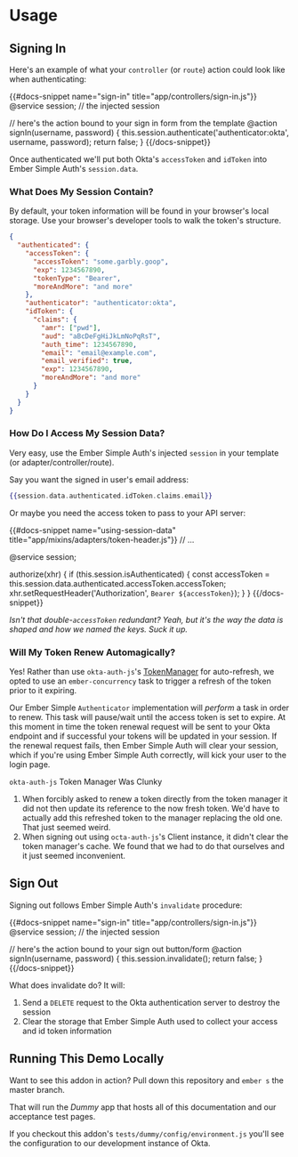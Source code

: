 # Usage

## Signing In

Here's an example of what your `controller` (or `route`) action could look like
when authenticating:

{{#docs-snippet name="sign-in" title="app/controllers/sign-in.js"}}
  @service session; // the injected session
  
  // here's the action bound to your sign in form from the template
  @action signIn(username, password) {
    this.session.authenticate('authenticator:okta', username, password);
    return false;
  }
{{/docs-snippet}}

Once authenticated we'll put both Okta's `accessToken` and `idToken` into Ember
Simple Auth's `session.data`.

### What Does My Session Contain?

By default, your token information will be found in your browser's local storage.  Use your
browser's developer tools to walk the token's structure.

```json
{
  "authenticated": {
    "accessToken": {
      "accessToken": "some.garbly.goop",
      "exp": 1234567890,
      "tokenType": "Bearer",
      "moreAndMore": "and more"
    },
    "authenticator": "authenticator:okta",
    "idToken": {
      "claims": {
        "amr": ["pwd"],
        "aud": "aBcDeFgHiJkLmNoPqRsT",
        "auth_time": 1234567890,
        "email": "email@example.com",
        "email_verified": true,
        "exp": 1234567890,
        "moreAndMore": "and more"
      }
    }  
  }
}

```

### How Do I Access My Session Data?

Very easy, use the Ember Simple Auth's injected `session` in your 
template (or adapter/controller/route).

Say you want the signed in user's email address:

```handlebars
{{session.data.authenticated.idToken.claims.email}}
```

Or maybe you need the access token to pass to your API server:

{{#docs-snippet name="using-session-data" title="app/mixins/adapters/token-header.js"}}
  // ...
  
  @service session;

  authorize(xhr) {
    if (this.session.isAuthenticated) {
      const accessToken = this.session.data.authenticated.accessToken.accessToken;
      xhr.setRequestHeader('Authorization', `Bearer ${accessToken}`);
    }
  }
{{/docs-snippet}}

_Isn't that double-`accessToken` redundant?  Yeah, but it's the way the data is shaped and 
how we named the keys.  Suck it up._

### Will My Token Renew Automagically?

Yes!  Rather than use `okta-auth-js`'s [TokenManager](https://github.com/okta/okta-auth-js#tokenmanager) 
for auto-refresh, we opted to use an `ember-concurrency` task to trigger a refresh of 
the token prior to it expiring.

Our Ember Simple `Authenticator` implementation will _perform_ a task
in order to renew.  This task will pause/wait until the access token is set to expire.  At 
this moment in time the token renewal request will be sent to your Okta endpoint 
and if successful your tokens will be updated in your session.  If the renewal 
request fails, then Ember Simple Auth will clear your session, which if you're using 
Ember Simple Auth correctly, will kick your user to the login page.   

<div class="docs-bg-grey-lightest docs-border-l-4 docs-border-grey docs-text-grey-darker docs-p-4" role="alert">
  <p class="docs-font-bold"><code>okta-auth-js</code> Token Manager Was Clunky</p>
  <ol>
    <li>
      When forcibly asked to renew a token directly from the token manager it
      did not then update its reference to the now fresh token.  We'd
      have to actually add this refreshed token to the manager replacing the old one.
      That just seemed weird.
    </li>
    <li>
      When signing out using <code>octa-auth-js</code>'s Client instance, it didn't clear
      the token manager's cache.  We found that we had to do that ourselves and it
      just seemed inconvenient.
    </li>
  </ol>
</div>

## Sign Out

Signing out follows Ember Simple Auth's `invalidate` procedure:

{{#docs-snippet name="sign-in" title="app/controllers/sign-in.js"}}
  @service session; // the injected session
  
  // here's the action bound to your sign out button/form
  @action signIn(username, password) {
    this.session.invalidate();
    return false;
  }
{{/docs-snippet}}

What does invalidate do?  It will:

1. Send a `DELETE` request to the Okta authentication server
to destroy the session 
1. Clear the storage that Ember Simple Auth used to collect 
your access and id token information

## Running This Demo Locally

Want to see this addon in action?  Pull down this repository and `ember s` the master branch.

That will run the _Dummy_ app that hosts all of this documentation and our acceptance
test pages.

If you checkout this addon's `tests/dummy/config/environment.js` you'll see the
configuration to our development instance of Okta.
